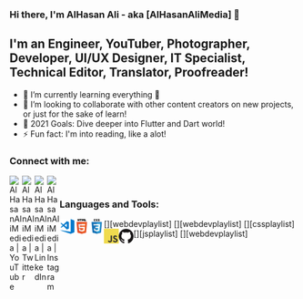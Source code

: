 ### Hi there, I'm AlHasan Ali - aka [AlHasanAliMedia] 👋


## I'm an Engineer, YouTuber, Photographer, Developer, UI/UX Designer, IT Specialist, Technical Editor, Translator, Proofreader!

- 🌱 I’m currently learning everything 🤣
- 👯 I’m looking to collaborate with other content creators on new projects, or just for the sake of learn!
- 🥅 2021 Goals: Dive deeper into Flutter and Dart world!
- ⚡ Fun fact: I'm into reading, like a alot!

### Connect with me:

[<img align="left" alt="AlHasanAliMedia | YouTube" width="22px" src="https://cdn.jsdelivr.net/npm/simple-icons@v3/icons/youtube.svg" />][youtube]
[<img align="left" alt="AlHasanAliMedia | Twitter" width="22px" src="https://cdn.jsdelivr.net/npm/simple-icons@v3/icons/twitter.svg" />][twitter]
[<img align="left" alt="AlHasanAliMedia | LinkedIn" width="22px" src="https://cdn.jsdelivr.net/npm/simple-icons@v3/icons/linkedin.svg" />][linkedin]
[<img align="left" alt="AlHasanAliMedia | Instagram" width="22px" src="https://cdn.jsdelivr.net/npm/simple-icons@v3/icons/instagram.svg" />][instagram]

<br />

### Languages and Tools:

[<img align="left" alt="Visual Studio Code" width="26px" src="https://raw.githubusercontent.com/github/explore/80688e429a7d4ef2fca1e82350fe8e3517d3494d/topics/visual-studio-code/visual-studio-code.png" />][webdevplaylist]
[<img align="left" alt="HTML5" width="26px" src="https://raw.githubusercontent.com/github/explore/80688e429a7d4ef2fca1e82350fe8e3517d3494d/topics/html/html.png" />][webdevplaylist]
[<img align="left" alt="CSS5" width="26px" src="https://raw.githubusercontent.com/github/explore/80688e429a7d4ef2fca1e82350fe8e3517d3494d/topics/css/css.png" />][cssplaylist]
[<img align="left" alt="JavaScript" width="26px" src="https://raw.githubusercontent.com/github/explore/80688e429a7d4ef2fca1e82350fe8e3517d3494d/topics/javascript/javascript.png" />][jsplaylist]
[<img align="left" alt="GitHub" width="26px" src="https://raw.githubusercontent.com/github/explore/78df643247d429f6cc873026c0622819ad797942/topics/github/github.png" />][webdevplaylist]

<br />

[facebook]: https://facebook.com/in/alhasanalimedia
[instagram]: https://instagram.com/alhasanalimedia
[twitter]: https://twitter.com/alhasanalimedia
[linkedin]: https://linkedin.com/in/alhasanalimedia
[youtube]: https://www.youtube.com/alhasanalimedia
